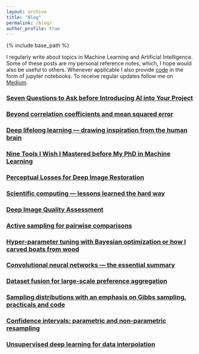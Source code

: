 ```yaml
---
layout: archive
title: "Blog"
permalink: /blog/
author_profile: true
---
```



{% include base_path %}

I regularly write about topics in Machine Learning and Artificial Intelligence. Some of these posts are my personal reference notes, which, I hope would also be useful to others. Whenever applicable I also provide [code](https://github.com/mikhailiuk/medium) in the form of jupyter notebooks. To receive regular updates follow me on [Medium](https://mikhailiuk.medium.com).

### [Seven Questions to Ask before Introducing AI into Your Project](https://towardsdatascience.com/seven-questions-to-ask-before-introducing-ai-to-your-project-b969d591c98b)

### [Beyond correlation coefficients and mean squared error](https://towardsdatascience.com/beyond-correlation-coefficients-and-mean-squared-error-952bd966cedb)

### [Deep lifelong learning — drawing inspiration from the human brain](https://towardsdatascience.com/deep-lifelong-learning-drawing-inspiration-from-the-human-brain-c4518a2f4fb9)
### [Nine Tools I Wish I Mastered before My PhD in Machine Learning](https://towardsdatascience.com/nine-tools-i-wish-i-mastered-before-my-phd-in-machine-learning-708c6dcb2fb0)
### [Perceptual Losses for Deep Image Restoration](https://towardsdatascience.com/perceptual-losses-for-image-restoration-dd3c9de4113)
### [Scientific computing — lessons learned the hard way](https://towardsdatascience.com/scientific-computing-lessons-learned-the-hard-way-db651f8f643a)
### [Deep Image Quality Assessment](https://towardsdatascience.com/deep-image-quality-assessment-30ad71641fac)
### [Active sampling for pairwise comparisons](https://towardsdatascience.com/active-sampling-for-pairwise-comparisons-476c2dc18231)
### [Hyper-parameter tuning with Bayesian optimization or how I carved boats from wood](https://towardsdatascience.com/bayesian-optimization-or-how-i-carved-boats-from-wood-examples-and-code-78b9c79b31e5)
### [Convolutional neural networks — the essential summary](https://towardsdatascience.com/cnn-cheat-sheet-the-essential-summary-for-a-quick-start-58820a14d3b4)
### [Dataset fusion for large-scale preference aggregation](https://towardsdatascience.com/dataset-fusion-sushi-age-and-image-quality-and-what-the-hell-do-they-have-in-common-814e8dae7cf7)
### [Sampling distributions with an emphasis on Gibbs sampling, practicals and code](https://towardsdatascience.com/can-you-do-better-sampling-strategies-with-an-emphasis-on-gibbs-sampling-practicals-and-code-c97730d54ebc)
### [Confidence intervals: parametric and non-parametric resampling](https://towardsdatascience.com/a-note-on-parametric-and-non-parametric-bootstrap-resampling-72069b2be228)
### [Unsupervised deep learning for data interpolation](https://towardsdatascience.com/unsupervised-learning-for-data-interpolation-e259cf5dc957)






